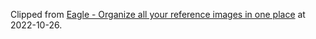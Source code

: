 > 
Clipped from [Eagle - Organize all your reference images in one place](https://en.eagle.cool/) at 2022-10-26.